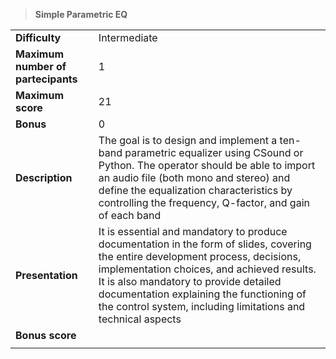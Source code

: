 > **Simple Parametric EQ**  

|||
| :--------- | :--------- |
| **Difficulty** | Intermediate |
| **Maximum number of partecipants**| 1 |
| **Maximum score**| 21 |
| **Bonus** | 0 |
| **Description** | The goal is to design and implement a ten-band parametric equalizer using CSound or Python. The operator should be able to import an audio file (both mono and stereo) and define the equalization characteristics by controlling the frequency, Q-factor, and gain of each band |
| **Presentation** | It is essential and mandatory to produce documentation in the form of slides, covering the entire development process, decisions, implementation choices, and achieved results. It is also mandatory to provide detailed documentation explaining the functioning of the control system, including limitations and technical aspects |
| **Bonus score** | |
|||
